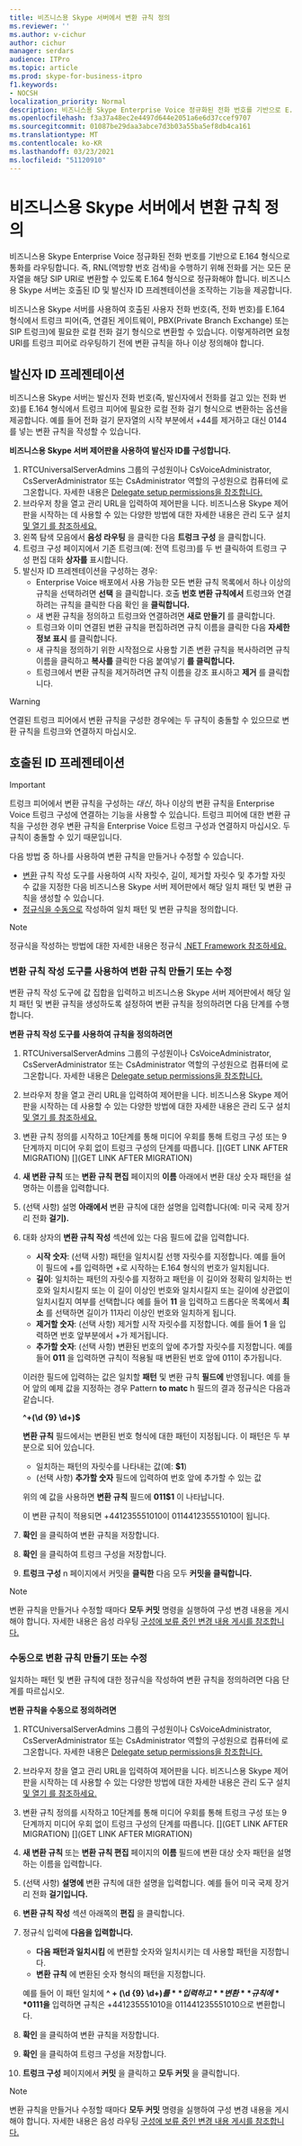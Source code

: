 ```yaml
---
title: 비즈니스용 Skype 서버에서 변환 규칙 정의
ms.reviewer: ''
ms.author: v-cichur
author: cichur
manager: serdars
audience: ITPro
ms.topic: article
ms.prod: skype-for-business-itpro
f1.keywords:
- NOCSH
localization_priority: Normal
description: 비즈니스용 Skype Enterprise Voice 정규화된 전화 번호를 기반으로 E.164 형식으로 통화를 라우팅합니다. 즉, RNL(역방향 번호 검색)을 수행하기 위해 전화를 거는 모든 문자열을 해당 SIP URI로 변환할 수 있도록 E.164 형식으로 정규화해야 합니다. 비즈니스용 Skype 서버는 호출된 ID 및 발신자 ID 프레젠테이션을 조작하는 기능을 제공합니다.
ms.openlocfilehash: f3a37a48ec2e4497d644e2051a6e6d37ccef9707
ms.sourcegitcommit: 01087be29daa3abce7d3b03a55ba5ef8db4ca161
ms.translationtype: MT
ms.contentlocale: ko-KR
ms.lasthandoff: 03/23/2021
ms.locfileid: "51120910"
---
```

# <a name="defining-translation-rules-in-skype-for-business-server"></a>비즈니스용 Skype 서버에서 변환 규칙 정의

비즈니스용 Skype Enterprise Voice 정규화된 전화 번호를 기반으로 E.164 형식으로 통화를 라우팅합니다. 즉, RNL(역방향 번호 검색)을 수행하기 위해 전화를 거는 모든 문자열을 해당 SIP URI로 변환할 수 있도록 E.164 형식으로 정규화해야 합니다. 비즈니스용 Skype 서버는 호출된 ID 및 발신자 ID 프레젠테이션을 조작하는 기능을 제공합니다.

비즈니스용 Skype 서버를 사용하여 호출된 사용자 전화 번호(즉, 전화 번호)를 E.164 형식에서 트렁크 피어(즉, 연결된 게이트웨이, PBX(Private Branch Exchange) 또는 SIP 트렁크)에 필요한 로컬 전화 걸기 형식으로 변환할 수 있습니다. 이렇게하려면 요청 URI를 트렁크 피어로 라우팅하기 전에 변환 규칙을 하나 이상 정의해야 합니다.

## <a name="caller-id-presentation"></a>발신자 ID 프레젠테이션

비즈니스용 Skype 서버는 발신자 전화 번호(즉, 발신자에서 전화를 걸고 있는 전화 번호)를 E.164 형식에서 트렁크 피어에 필요한 로컬 전화 걸기 형식으로 변환하는 옵션을 제공합니다. 예를 들어 전화 걸기 문자열의 시작 부분에서 +44를 제거하고 대신 0144를 넣는 변환 규칙을 작성할 수 있습니다.

**비즈니스용 Skype 서버 제어판을 사용하여 발신자 ID를 구성합니다.**

1. RTCUniversalServerAdmins 그룹의 구성원이나 CsVoiceAdministrator, CsServerAdministrator 또는 CsAdministrator 역할의 구성원으로 컴퓨터에 로그온합니다. 자세한 내용은 [Delegate setup permissions을 참조합니다.](/previous-versions/office/lync-server-2013/lync-server-2013-delegate-setup-permissions)
2. 브라우저 창을 열고 관리 URL을 입력하여 제어판을 니다. 비즈니스용 Skype 제어판을 시작하는 데 사용할 수 있는 다양한 방법에 대한 자세한 내용은 관리 도구 설치 [및 열기 를 참조하세요.](../../management-tools/install-and-open-administrative-tools.md)
3. 왼쪽 탐색 모음에서 **음성 라우팅** 을 클릭한 다음 **트렁크 구성** 을 클릭합니다.
4. 트렁크 구성 페이지에서 기존 트렁크(예: 전역 트렁크)를 두 번 클릭하여 트렁크 구성 편집 대화 **상자를** 표시합니다. 
5. 발신자 ID 프레젠테이션을 구성하는 경우:
    - Enterprise Voice 배포에서 사용 가능한 모든 변환 규칙 목록에서 하나 이상의 규칙을 선택하려면 **선택** 을 클릭합니다. 호출 **번호 변환 규칙에서** 트렁크와 연결하려는 규칙을 클릭한 다음 확인 을 **클릭합니다.**
    - 새 변환 규칙을 정의하고 트렁크와 연결하려면 **새로 만들기** 를 클릭합니다. 
    - 트렁크와 이미 연결된 변환 규칙을 편집하려면 규칙 이름을 클릭한 다음 **자세한 정보 표시** 를 클릭합니다.
    - 새 규칙을 정의하기 위한 시작점으로 사용할 기존 변환 규칙을 복사하려면 규칙 이름을 클릭하고 **복사를** 클릭한 다음 붙여넣기 **를 클릭합니다.**
    - 트렁크에서 변환 규칙을 제거하려면 규칙 이름을 강조 표시하고 **제거** 를 클릭합니다.

> [!Warning] 
> 연결된 트렁크 피어에서 변환 규칙을 구성한 경우에는 두 규칙이 충돌할 수 있으므로 변환 규칙을 트렁크와 연결하지 마십시오. 

## <a name="called-id-presentation"></a>호출된 ID 프레젠테이션

> [!Important]
> 트렁크 피어에서 변환 규칙을 구성하는 *대신*, 하나 이상의 변환 규칙을 Enterprise Voice 트렁크 구성에 연결하는 기능을 사용할 수 있습니다. 트렁크 피어에 대한 변환 규칙을 구성한 경우 변환 규칙을 Enterprise Voice 트렁크 구성과 연결하지 마십시오. 두 규칙이 충돌할 수 있기 때문입니다. 

다음 방법 중 하나를 사용하여 변환 규칙을 만들거나 수정할 수 있습니다.

- [변환](#create-or-modify-a-translation-rule-by-using-the-build-a-translation-rule-tool) 규칙 작성 도구를 사용하여 시작 자릿수, 길이, 제거할 자릿수 및 추가할 자릿수 값을 지정한 다음 비즈니스용 Skype 서버 제어판에서 해당 일치 패턴 및 변환 규칙을 생성할 수 있습니다.
- [정규식을 수동으로](#create-or-modify-a-translation-rule-manually) 작성하여 일치 패턴 및 변환 규칙을 정의합니다.

> [!Note]
> 정규식을 작성하는 방법에 대한 자세한 내용은 정규식 [.NET Framework 참조하세요.](/dotnet/standard/base-types/regular-expressions) 

### <a name="create-or-modify-a-translation-rule-by-using-the-build-a-translation-rule-tool"></a>변환 규칙 작성 도구를 사용하여 변환 규칙 만들기 또는 수정

변환 규칙 작성 도구에 값 집합을 입력하고 비즈니스용 Skype 서버 제어판에서 해당 일치 패턴 및 변환 규칙을 생성하도록 설정하여 변환 규칙을 정의하려면 다음 단계를 수행합니다. 

**변환 규칙 작성 도구를 사용하여 규칙을 정의하려면**

1. RTCUniversalServerAdmins 그룹의 구성원이나 CsVoiceAdministrator, CsServerAdministrator 또는 CsAdministrator 역할의 구성원으로 컴퓨터에 로그온합니다. 자세한 내용은 [Delegate setup permissions을 참조합니다.](/previous-versions/office/lync-server-2013/lync-server-2013-delegate-setup-permissions)
2. 브라우저 창을 열고 관리 URL을 입력하여 제어판을 니다. 비즈니스용 Skype 제어판을 시작하는 데 사용할 수 있는 다양한 방법에 대한 자세한 내용은 관리 도구 설치 [및 열기 를 참조하세요.](../../management-tools/install-and-open-administrative-tools.md)
3. 변환 규칙 정의를 시작하고 10단계를 통해 미디어 우회를 통해 트렁크 구성 또는 9단계까지 미디어 우회 없이 트렁크 구성의 단계를 따릅니다. [](GET LINK AFTER MIGRATION) [](GET LINK AFTER MIGRATION)
4. **새 변환 규칙** 또는 **변환 규칙 편집** 페이지의 **이름** 아래에서 변환 대상 숫자 패턴을 설명하는 이름을 입력합니다.
5. (선택 사항) 설명 **아래에서** 변환 규칙에 대한 설명을 입력합니다(예: 미국 국제 장거리 전화 **걸기).**
6. 대화 상자의 **변환 규칙 작성** 섹션에 있는 다음 필드에 값을 입력합니다.
    - **시작 숫자**: (선택 사항) 패턴을 일치시킬 선행 자릿수를 지정합니다. 예를 들어 이 필드에 +를 입력하면 +로 시작하는 E.164 형식의 번호가 일치됩니다.
    - **길이**: 일치하는 패턴의 자릿수를 지정하고 패턴을 이 길이와 정확히 일치하는 번호와 일치시킬지 또는 이 길이 이상인 번호와 일치시킬지 또는 길이에 상관없이 일치시킬지 여부를 선택합니다 예를 들어 **11** 을 입력하고 드롭다운 목록에서 **최소** 를 선택하면 길이가 11자리 이상인 번호와 일치하게 됩니다.
    - **제거할 숫자**: (선택 사항) 제거할 시작 자릿수를 지정합니다. 예를 들어 **1** 을 입력하면 번호 앞부분에서 +가 제거됩니다.
    - **추가할 숫자**: (선택 사항) 변환된 번호의 앞에 추가할 자릿수를 지정합니다. 예를 들어 **011** 을 입력하면 규칙이 적용될 때 변환된 번호 앞에 011이 추가됩니다.
    
    이러한 필드에 입력하는 값은 일치할 **패턴** 및 변환 규칙 **필드에** 반영됩니다. 예를 들어 앞의 예제 값을 지정하는 경우 Pattern **to matc** h 필드의 결과 정규식은 다음과 같습니다.
    
    **^\+(\d {9} \d+)$** 

    **변환 규칙** 필드에서는 변환된 번호 형식에 대한 패턴이 지정됩니다. 이 패턴은 두 부분으로 되어 있습니다.
    - 일치하는 패턴의 자릿수를 나타내는 값(예: **$1**)
    - (선택 사항) **추가할 숫자** 필드에 입력하여 번호 앞에 추가할 수 있는 값

    위의 예 값을 사용하면 **변환 규칙** 필드에 **011$1** 이 나타납니다.
    
    이 변환 규칙이 적용되면 +441235551010이 011441235551010이 됩니다.
7. **확인** 을 클릭하여 변환 규칙을 저장합니다.
8. **확인** 을 클릭하여 트렁크 구성을 저장합니다.
9. **트렁크 구성** n 페이지에서 커밋을 **클릭한** 다음 모두 **커밋을 클릭합니다.** 

> [!Note]
> 변환 규칙을 만들거나 수정할 때마다 **모두 커밋** 명령을 실행하여 구성 변경 내용을 게시해야 합니다. 자세한 내용은 음성 라우팅 [구성에 보류 중인 변경 내용 게시를 참조합니다.](/previous-versions/office/lync-server-2013/lync-server-2013-publish-pending-changes-to-the-voice-routing-configuration) 

### <a name="create-or-modify-a-translation-rule-manually"></a>수동으로 변환 규칙 만들기 또는 수정

일치하는 패턴 및 변환 규칙에 대한 정규식을 작성하여 변환 규칙을 정의하려면 다음 단계를 따르십시오. 

**변환 규칙을 수동으로 정의하려면**

1. RTCUniversalServerAdmins 그룹의 구성원이나 CsVoiceAdministrator, CsServerAdministrator 또는 CsAdministrator 역할의 구성원으로 컴퓨터에 로그온합니다. 자세한 내용은 [Delegate setup permissions을 참조합니다.](/previous-versions/office/lync-server-2013/lync-server-2013-delegate-setup-permissions)
2. 브라우저 창을 열고 관리 URL을 입력하여 제어판을 니다. 비즈니스용 Skype 제어판을 시작하는 데 사용할 수 있는 다양한 방법에 대한 자세한 내용은 관리 도구 설치 [및 열기 를 참조하세요.](../../management-tools/install-and-open-administrative-tools.md)
3. 변환 규칙 정의를 시작하고 10단계를 통해 미디어 우회를 통해 트렁크 구성 또는 9단계까지 미디어 우회 없이 트렁크 구성의 단계를 따릅니다. [](GET LINK AFTER MIGRATION) [](GET LINK AFTER MIGRATION)
4. **새 변환 규칙** 또는 **변환 규칙 편집** 페이지의 **이름** 필드에 변환 대상 숫자 패턴을 설명하는 이름을 입력합니다.
5. (선택 사항) **설명에** 변환 규칙에 대한 설명을 입력합니다. 예를 들어 미국 국제 장거리 전화 **걸기입니다.**
6. **변환 규칙 작성** 섹션 아래쪽의 **편집** 을 클릭합니다.
7. 정규식 입력에 **다음을 입력합니다.**
    - **다음 패턴과 일치시킴** 에 변환할 숫자와 일치시키는 데 사용할 패턴을 지정합니다.
    - **변환 규칙** 에 변환된 숫자 형식의 패턴을 지정합니다.

    예를 들어 이 패턴 일치에 **^ \+ (\d {9} \d+)$를** 입력하고 **변환** 규칙에 **011$1을** 입력하면 규칙은 +441235551010을 011441235551010으로 변환합니다. 
8. **확인** 을 클릭하여 변환 규칙을 저장합니다.
9. **확인** 을 클릭하여 트렁크 구성을 저장합니다.
10. **트렁크 구성** 페이지에서 **커밋** 을 클릭하고 **모두 커밋** 을 클릭합니다. 

> [!Note] 
> 변환 규칙을 만들거나 수정할 때마다 **모두 커밋** 명령을 실행하여 구성 변경 내용을 게시해야 합니다. 자세한 내용은 음성 라우팅 [구성에 보류 중인 변경 내용 게시를 참조합니다.](/previous-versions/office/lync-server-2013/lync-server-2013-publish-pending-changes-to-the-voice-routing-configuration)